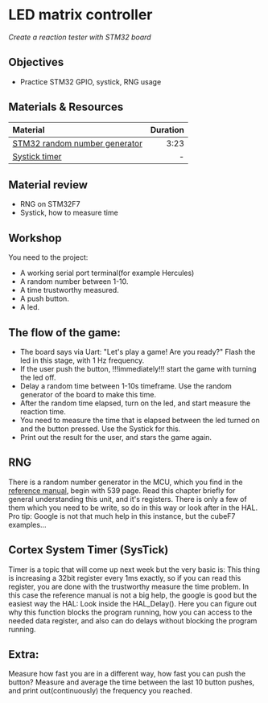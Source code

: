 # LED matrix controller
*Create a reaction tester with STM32 board*

## Objectives
- Practice STM32 GPIO, systick, RNG usage

## Materials & Resources

| Material | Duration |
|:---------|---------:|
|[STM32 random number generator](https://st-onlinetraining.s3.amazonaws.com/STM32F7-Security_Random_Number_Generator/index.html)| 3:23 |
|[Systick timer](http://www.micromouseonline.com/2016/02/02/systick-configuration-made-easy-on-the-stm32/)| - |

## Material review
- RNG on STM32F7
- Systick, how to measure time

## Workshop
You need to the project:
- A working serial port terminal(for example Hercules)
- A random number between 1-10.
- A time trustworthy measured.
- A push button.
- A led.

## The flow of the game:
- The board says via Uart: "Let's play a game! Are you ready?" Flash the led in this stage, with 1 Hz frequency.
- If the user push the button, !!!immediately!!! start the game with turning the led off.
- Delay a random time between 1-10s timeframe. Use the random generator of the board to make this time.
- After the random time elapsed, turn on the led, and start measure the reaction time.
- You need to measure the time that is elapsed between the led turned on and the button pressed. Use the Systick for this.
- Print out the result for the user, and stars the game again.

## RNG
There is a random number generator in the MCU, which you find in the [reference manual](http://www.st.com/content/ccc/resource/technical/document/reference_manual/c5/cf/ef/52/c0/f1/4b/fa/DM00124865.pdf/files/DM00124865.pdf/jcr:content/translations/en.DM00124865.pdf), begin with 539 page. Read this chapter briefly for general understanding this unit, and it's registers.
There is only a few of them which you need to be write, so do in this way or look after in the HAL. Pro tip: Google is not that much help in this instance, but the cubeF7 examples...

## Cortex System Timer (SysTick)
Timer is a topic that will come up next week but the very basic is: This thing is increasing a 32bit register every 1ms exactly, so if you can read this register, you are done with the trustworthy measure the time problem. 
In this case the reference manual is not a big help, the google is good but the easiest way the HAL: Look inside the HAL_Delay(). Here you can figure out why this function blocks the program running, how you can access to the needed data register, and also can do delays without blocking the program running.


## Extra:
Measure how fast you are in a different way, how fast you can push the button?
Measure and average the time between the last 10 button pushes, and print out(continuously) the frequency you reached.
